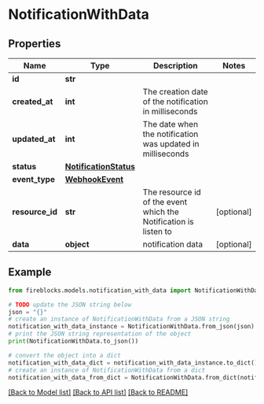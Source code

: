 # NotificationWithData


## Properties

Name | Type | Description | Notes
------------ | ------------- | ------------- | -------------
**id** | **str** |  | 
**created_at** | **int** | The creation date of the notification in milliseconds | 
**updated_at** | **int** | The date when the notification was updated in milliseconds | 
**status** | [**NotificationStatus**](NotificationStatus.md) |  | 
**event_type** | [**WebhookEvent**](WebhookEvent.md) |  | 
**resource_id** | **str** | The resource id of the event which the Notification is listen to | [optional] 
**data** | **object** | notification data | [optional] 

## Example

```python
from fireblocks.models.notification_with_data import NotificationWithData

# TODO update the JSON string below
json = "{}"
# create an instance of NotificationWithData from a JSON string
notification_with_data_instance = NotificationWithData.from_json(json)
# print the JSON string representation of the object
print(NotificationWithData.to_json())

# convert the object into a dict
notification_with_data_dict = notification_with_data_instance.to_dict()
# create an instance of NotificationWithData from a dict
notification_with_data_from_dict = NotificationWithData.from_dict(notification_with_data_dict)
```
[[Back to Model list]](../README.md#documentation-for-models) [[Back to API list]](../README.md#documentation-for-api-endpoints) [[Back to README]](../README.md)



